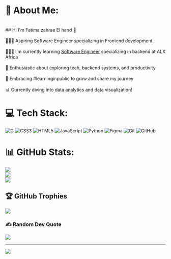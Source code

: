 # 💫 About Me:
<br> ## Hi I'm Fatima zahrae El hand 👋<br><br>👩🏻‍💻 Aspiring Software Engineer specializing in Frontend development<br/><br>👩🏻‍🎓 I’m currently learning [Software Engineer](https://www.alxafrica.com/) specializing in backend at ALX Africa<br/><br>🎨 Enthusiastic about exploring tech, backend systems, and productivity<br/><br>🌟 Embracing #learninginpublic to grow and share my journey<br/><br>📊 Currently diving into data analytics and data visualization!<br/>


# 💻 Tech Stack:
![C](https://img.shields.io/badge/c-%2300599C.svg?style=for-the-badge&logo=c&logoColor=white) ![CSS3](https://img.shields.io/badge/css3-%231572B6.svg?style=for-the-badge&logo=css3&logoColor=white) ![HTML5](https://img.shields.io/badge/html5-%23E34F26.svg?style=for-the-badge&logo=html5&logoColor=white) ![JavaScript](https://img.shields.io/badge/javascript-%23323330.svg?style=for-the-badge&logo=javascript&logoColor=%23F7DF1E) ![Python](https://img.shields.io/badge/python-3670A0?style=for-the-badge&logo=python&logoColor=ffdd54) ![Figma](https://img.shields.io/badge/figma-%23F24E1E.svg?style=for-the-badge&logo=figma&logoColor=white) ![Git](https://img.shields.io/badge/git-%23F05033.svg?style=for-the-badge&logo=git&logoColor=white) ![GitHub](https://img.shields.io/badge/github-%23121011.svg?style=for-the-badge&logo=github&logoColor=white)
# 📊 GitHub Stats:
![](https://github-readme-stats.vercel.app/api?username=parksomin72&theme=dark&hide_border=false&include_all_commits=false&count_private=false)<br/>
![](https://nirzak-streak-stats.vercel.app/?user=parksomin72&theme=dark&hide_border=false)<br/>
![](https://github-readme-stats.vercel.app/api/top-langs/?username=parksomin72&theme=dark&hide_border=false&include_all_commits=false&count_private=false&layout=compact)

## 🏆 GitHub Trophies
![](https://github-profile-trophy.vercel.app/?username=parksomin72&theme=radical&no-frame=false&no-bg=true&margin-w=4)

### ✍️ Random Dev Quote
![](https://quotes-github-readme.vercel.app/api?type=horizontal&theme=radical)

---
[![](https://visitcount.itsvg.in/api?id=parksomin72&icon=0&color=0)](https://visitcount.itsvg.in)

<!-- Proudly created with GPRM ( https://gprm.itsvg.in ) -->
